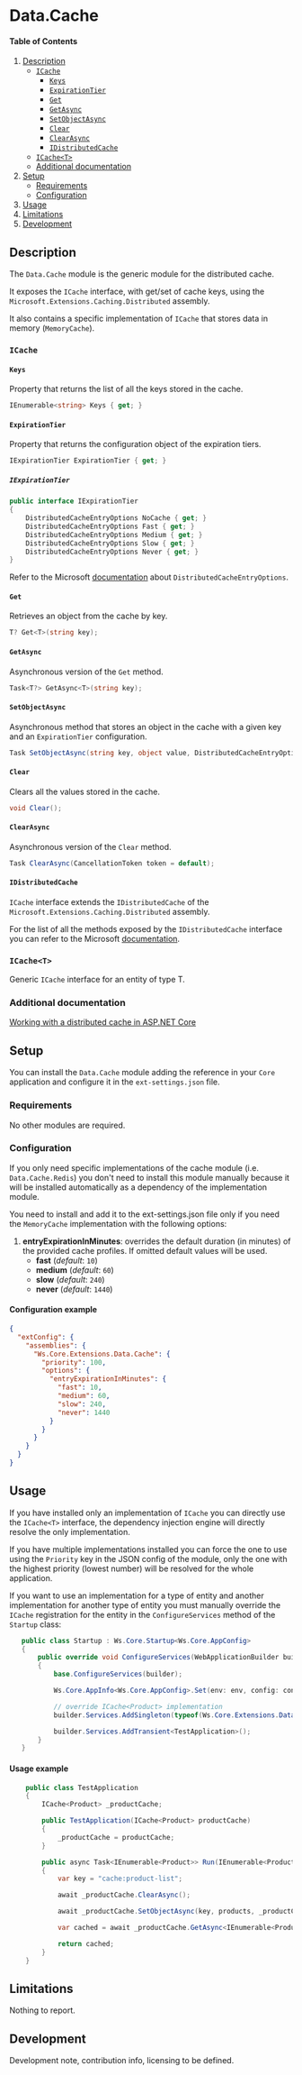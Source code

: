# Data.Cache

#### Table of Contents

1. [Description](#description)
   - [`ICache`](#description-icache)
     - [`Keys`](#description-icache-keys)
     - [`ExpirationTier`](#description-icache-expiration-tier)
     - [`Get`](#description-icache-get)
     - [`GetAsync`](#description-icache-get-async)
     - [`SetObjectAsync`](#description-icache-set-object-async)
     - [`Clear`](#description-icache-clear)
     - [`ClearAsync`](#description-icache-clear-async)
     - [`IDistributedCache`](#description-icache-idistributed)
   - [`ICache<T>`](#description-icachet)
   - [Additional documentation](#description-additional-docs)
1. [Setup](#setup)
   - [Requirements](#setup-requirements)
   - [Configuration](#setup-configuration)
1. [Usage](#usage)
1. [Limitations](#limitations)
1. [Development](#development)

## <a id="description"></a>Description

The `Data.Cache` module is the generic module for the distributed cache.

It exposes the `ICache` interface, with get/set of cache keys, using the `Microsoft.Extensions.Caching.Distributed` assembly.

It also contains a specific implementation of `ICache` that stores data in memory (`MemoryCache`).

### <a id="description-icache"></a>`ICache`

#### <a id="description-icache-keys"></a>`Keys`

Property that returns the list of all the keys stored in the cache.

```csharp
IEnumerable<string> Keys { get; }
```

#### <a id="description-icache-expiration-tier"></a>`ExpirationTier`

Property that returns the configuration object of the expiration tiers.

```csharp
IExpirationTier ExpirationTier { get; }
```

##### `IExpirationTier`

```csharp
public interface IExpirationTier
{
    DistributedCacheEntryOptions NoCache { get; }
    DistributedCacheEntryOptions Fast { get; }
    DistributedCacheEntryOptions Medium { get; }
    DistributedCacheEntryOptions Slow { get; }
    DistributedCacheEntryOptions Never { get; }
}
```

Refer to the Microsoft [documentation](https://docs.microsoft.com/en-us/dotnet/api/microsoft.extensions.caching.distributed.distributedcacheentryoptions) about `DistributedCacheEntryOptions`.

#### <a id="description-icache-get"></a>`Get`

Retrieves an object from the cache by key.

```csharp
T? Get<T>(string key);
```

#### <a id="description-icache-get-async"></a>`GetAsync`

Asynchronous version of the `Get` method.

```csharp
Task<T?> GetAsync<T>(string key);
```

#### <a id="description-icache-set-object-async"></a>`SetObjectAsync`

Asynchronous method that stores an object in the cache with a given key and an `ExpirationTier` configuration.

```csharp
Task SetObjectAsync(string key, object value, DistributedCacheEntryOptions options, CancellationToken token = default);
```

#### <a id="description-icache-clear"></a>`Clear`

Clears all the values stored in the cache.

```csharp
void Clear();
```

#### <a id="description-icache-clear-async"></a>`ClearAsync`

Asynchronous version of the `Clear` method.

```csharp
Task ClearAsync(CancellationToken token = default);
```

#### <a id="description-icache-idistributed"></a>`IDistributedCache`

`ICache` interface extends the `IDistributedCache` of the `Microsoft.Extensions.Caching.Distributed` assembly.

For the list of all the methods exposed by the `IDistributedCache` interface you can refer to the Microsoft [documentation](https://docs.microsoft.com/it-it/dotnet/api/microsoft.extensions.caching.distributed.idistributedcache).

### <a id="description-icachet"></a>`ICache<T>`

Generic `ICache` interface for an entity of type T.

### <a id="description-additional-docs"></a>Additional documentation

[Working with a distributed cache in ASP.NET Core](https://docs.microsoft.com/en-us/aspnet/core/performance/caching/distributed)

## <a id="setup"></a>Setup

You can install the `Data.Cache` module adding the reference in your `Core` application and configure it in the `ext-settings.json` file.

### <a id="setup-requirements"></a>Requirements

No other modules are required.

### <a id="setup-configuration"></a>Configuration

If you only need specific implementations of the cache module (i.e. `Data.Cache.Redis`) you don't need to install this module manually because it will be installed automatically as a dependency of the implementation module.

You need to install and add it to the ext-settings.json file only if you need the `MemoryCache` implementation with the following options:

1. **entryExpirationInMinutes**: overrides the default duration (in minutes) of the provided cache profiles. If omitted default values will be used.
   - **fast** (_default_: `10`)
   - **medium** (_default_: `60`)
   - **slow** (_default_: `240`)
   - **never** (_default_: `1440`)

#### Configuration example

```json
{
  "extConfig": {
    "assemblies": {
      "Ws.Core.Extensions.Data.Cache": {
        "priority": 100,
        "options": {
          "entryExpirationInMinutes": {
            "fast": 10,
            "medium": 60,
            "slow": 240,
            "never": 1440
          }
        }
      }
    }
  }
}
```

## <a id="usage"></a>Usage

If you have installed only an implementation of `ICache` you can directly use the `ICache<T>` interface, the dependency injection engine will directly resolve the only implementation.

If you have multiple implementations installed you can force the one to use using the `Priority` key in the JSON config of the module, only the one with the highest priority (lowest number) will be resolved for the whole application.

If you want to use an implementation for a type of entity and another implementation for another type of entity you must manually override the `ICache` registration for the entity in the `ConfigureServices` method of the `Startup` class:

```csharp
   public class Startup : Ws.Core.Startup<Ws.Core.AppConfig>
   {
       public override void ConfigureServices(WebApplicationBuilder builder)
       {
           base.ConfigureServices(builder);

           Ws.Core.AppInfo<Ws.Core.AppConfig>.Set(env: env, config: config, services: builder.Services);

           // override ICache<Product> implementation
           builder.Services.AddSingleton(typeof(Ws.Core.Extensions.Data.Cache.ICache<Product), typeof(Ws.Core.Extensions.Data.Cache.SqlServer.SqlCache<Product>));

           builder.Services.AddTransient<TestApplication>();
       }
   }
```

#### Usage example

```csharp
    public class TestApplication
    {
        ICache<Product> _productCache;

        public TestApplication(ICache<Product> productCache)
        {
            _productCache = productCache;
        }

        public async Task<IEnumerable<Product>> Run(IEnumerable<Product> products)
        {
            var key = "cache:product-list";

            await _productCache.ClearAsync();

            await _productCache.SetObjectAsync(key, products, _productCache.ExpirationTier.Medium);

            var cached = await _productCache.GetAsync<IEnumerable<Product>>(key);

            return cached;
        }
    }
```

## <a id="limitations"></a>Limitations

Nothing to report.

## <a id="development"></a>Development

Development note, contribution info, licensing to be defined.
